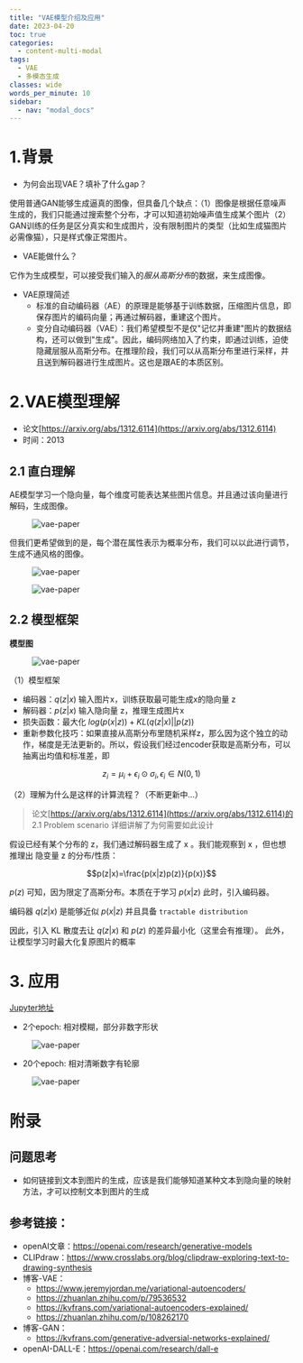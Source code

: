 ```yaml
---
title: "VAE模型介绍及应用"
date: 2023-04-20
toc: true
categories:
  - content-multi-modal
tags:
  - VAE
  - 多模态生成
classes: wide
words_per_minute: 10
sidebar:
  - nav: "modal_docs"
---
```


# 1.背景
- 为何会出现VAE？填补了什么gap？

使用普通GAN能够生成逼真的图像，但具备几个缺点：（1）图像是根据任意噪声生成的，我们只能通过搜索整个分布，才可以知道初始噪声值生成某个图片（2）GAN训练的任务是区分真实和生成图片，没有限制图片的类型（比如生成猫图片必需像猫），只是样式像正常图片。

- VAE能做什么？

它作为生成模型，可以接受我们输入的*服从高斯分布*的数据，来生成图像。

- VAE原理简述 
  - 标准的自动编码器（AE）的原理是能够基于训练数据，压缩图片信息，即保存图片的编码向量；再通过解码器，重建这个图片。
  - 变分自动编码器（VAE）：我们希望模型不是仅"记忆并重建"图片的数据结构，还可以做到"生成"。因此，编码网络加入了约束，即通过训练，迫使隐藏层服从高斯分布。在推理阶段，我们可以从高斯分布里进行采样，并且送到解码器进行生成图片。这也是跟AE的本质区别。


# 2.VAE模型理解

- 论文[https://arxiv.org/abs/1312.6114](https://arxiv.org/abs/1312.6114)
- 时间：2013

## 2.1 直白理解

AE模型学习一个隐向量，每个维度可能表达某些图片信息。并且通过该向量进行解码，生成图像。

<figure>
  <img src="{{ '/assets/images/vae-img2.png' | relative_url }}" alt="vae-paper"  class="center" style="max-height:600px; max-width:600px">
</figure>

但我们更希望做到的是，每个潜在属性表示为概率分布，我们可以以此进行调节，生成不通风格的图像。


<figure>
  <img src="{{ '/assets/images/vae-img3.png' | relative_url }}" alt="vae-paper"  class="center" style="max-height:600px; max-width:600px">
</figure>


<figure>
  <img src="{{ '/assets/images/vae-img4.png' | relative_url }}" alt="vae-paper"  class="center" style="max-height:600px; max-width:600px">
</figure>


## 2.2 模型框架

**模型图**

<figure>
  <img src="{{ '/assets/images/vae-img5.png' | relative_url }}" alt="vae-paper"  class="center" style="max-height:600px; max-width:600px">
</figure>

（1）模型框架

- 编码器：$q(z|x)$ 输入图片x，训练获取最可能生成x的隐向量 z
- 解码器：$p(z|x)$ 输入隐向量 z，推理生成图片x
- 损失函数：最大化 $log(p(x|z)) + KL(q(z|x)||p(z))$
- 重新参数化技巧：如果直接从高斯分布里随机采样z，那么因为这个独立的动作，梯度是无法更新的。所以，假设我们经过encoder获取是高斯分布，可以抽离出均值和标准差，即 

$$z_i = \mu_i + \epsilon_i \odot \sigma_i, \epsilon_i \in N(0,1)$$

（2）理解为什么是这样的计算流程？（不断更新中...）

>论文[https://arxiv.org/abs/1312.6114](https://arxiv.org/abs/1312.6114)的 2.1 Problem scenario 详细讲解了为何需要如此设计

假设已经有某个分布的 z，我们通过解码器生成了 x 。我们能观察到 x ，但也想推理出 隐变量 z 的分布/性质：

$$p(z|x)=\frac{p(x|z)p(z)}{p(x)}$$

$p(z)$ 可知，因为限定了高斯分布。本质在于学习 $p(x|z)$ 此时，引入编码器。

编码器 $q(z|x)$ 是能够近似 $p(x|z)$ 并且具备 `tractable distribution` 

因此，引入 KL 散度去让 $q(z|x)$ 和 $p(z)$ 的差异最小化（这里会有推理）。 此外，让模型学习时最大化复原图片的概率

# 3. 应用

[Jupyter地址][my-github-vae-1]

- 2个epoch: 相对模糊，部分非数字形状

<figure>
  <img src="{{ '/assets/images/vae-img-gen1.png' | relative_url }}" alt="vae-paper"  class="center" style="max-height:600px; max-width:600px">
</figure>

- 20个epoch: 相对清晰数字有轮廓

<figure>
  <img src="{{ '/assets/images/vae-img-gen2.png' | relative_url }}" alt="vae-paper"  class="center" style="max-height:600px; max-width:600px">
</figure>


# 附录
## 问题思考

- 如何链接到文本到图片的生成，应该是我们能够知道某种文本到隐向量的映射方法，才可以控制文本到图片的生成

## 参考链接：
  - openAI文章：https://openai.com/research/generative-models
  - CLIPdraw：https://www.crosslabs.org/blog/clipdraw-exploring-text-to-drawing-synthesis
  - 博客-VAE：
    - https://www.jeremyjordan.me/variational-autoencoders/
    - https://zhuanlan.zhihu.com/p/79536532
    - https://kvfrans.com/variational-autoencoders-explained/
    - https://zhuanlan.zhihu.com/p/108262170
  - 博客-GAN：
    - https://kvfrans.com/generative-adversial-networks-explained/
  - openAI-DALL-E：https://openai.com/research/dall-e

[clip-paper]: https://arxiv.org/abs/2103.00020
[my-github-vae-1]: https://github.com/Iven2166/models-learning/blob/main/deep-learning/modals-models/vae/VAE-demo1.ipynb